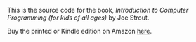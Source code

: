 This is the source code for the book, _Introduction to Computer Programming (for kids of all ages)_ by Joe Strout.

Buy the printed or Kindle edition on Amazon [here](https://www.amazon.com/dp/1736167618).
                                                                             

